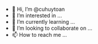 - 👋 Hi, I’m @cuhuytoan
- 👀 I’m interested in ...
- 🌱 I’m currently learning ...
- 💞️ I’m looking to collaborate on ...
- 📫 How to reach me ...

<!---
cuhuytoan/cuhuytoan is a ✨ special ✨ repository because its `README.md` (this file) appears on your GitHub profile.
You can click the Preview link to take a look at your changes.
--->
